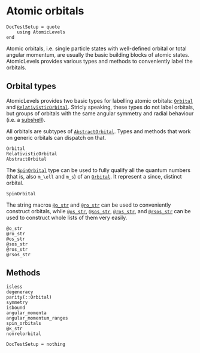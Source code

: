 # Atomic orbitals

```@meta
DocTestSetup = quote
    using AtomicLevels
end
```

Atomic orbitals, i.e. single particle states with well-defined orbital or total angular
momentum, are usually the basic building blocks of atomic states. AtomicLevels provides
various types and methods to conveniently label the orbitals.

## Orbital types

AtomicLevels provides two basic types for labelling atomic orbitals: [`Orbital`](@ref) and
[`RelativisticOrbital`](@ref). Stricly speaking, these types do not label orbitals, but
groups of orbitals with the same angular symmetry and radial behaviour (i.e. a
[subshell](https://en.wikipedia.org/wiki/Electron_shell#Subshells)).

All orbitals are subtypes of [`AbstractOrbital`](@ref). Types and methods that work on
generic orbitals can dispatch on that.

```@docs
Orbital
RelativisticOrbital
AbstractOrbital
```

The [`SpinOrbital`](@ref) type can be used to fully qualify all the quantum numbers (that
is, also ``m_\ell`` and ``m_s``) of an [`Orbital`](@ref). It represent a since, distinct
orbital.

```@docs
SpinOrbital
```

The string macros [`@o_str`](@ref) and [`@ro_str`](@ref) can be used
to conveniently construct orbitals, while [`@os_str`](@ref),
[`@sos_str`](@ref), [`@ros_str`](@ref), and [`@rsos_str`](@ref) can be
used to construct whole lists of them very easily.

```@docs
@o_str
@ro_str
@os_str
@sos_str
@ros_str
@rsos_str
```

## Methods

```@docs
isless
degeneracy
parity(::Orbital)
symmetry
isbound
angular_momenta
angular_momentum_ranges
spin_orbitals
@κ_str
nonrelorbital
```

```@meta
DocTestSetup = nothing
```
